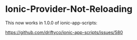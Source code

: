 # Ionic-Provider-Not-Reloading
This now works in 1.0.0 of ionic-app-scripts: 

https://github.com/driftyco/ionic-app-scripts/issues/580
